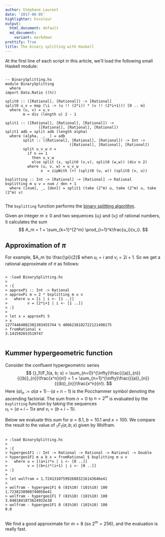 ```yaml
---
author: Stéphane Laurent
date: '2017-06-05'
highlighter: hscolour
output:
  html_document: default
  md_document:
    variant: markdown
prettify: True
title: The binary splitting with Haskell
---
```


At the first line of each script in this article, we'll load the
following small Haskell module:

<div class="sourceCode">

<pre class='scriptHaskell'><code class='scriptHaskell'><span class='hs-comment'>-- BinarySplitting.hs</span>
<span class='hs-keyword'>module</span> <span class='hs-conid'>BinarySplitting</span>
  <span class='hs-keyword'>where</span>
<span class='hs-keyword'>import</span> <span class='hs-conid'>Data</span><span class='hs-varop'>.</span><span class='hs-conid'>Ratio</span> <span class='hs-layout'>(</span><span class='hs-layout'>(</span><span class='hs-varop'>%</span><span class='hs-layout'>)</span><span class='hs-layout'>)</span>
 
<span class='hs-definition'>split0</span> <span class='hs-keyglyph'>::</span> <span class='hs-layout'>(</span><span class='hs-keyglyph'>[</span><span class='hs-conid'>Rational</span><span class='hs-keyglyph'>]</span><span class='hs-layout'>,</span> <span class='hs-keyglyph'>[</span><span class='hs-conid'>Rational</span><span class='hs-keyglyph'>]</span><span class='hs-layout'>)</span> <span class='hs-keyglyph'>-&gt;</span> <span class='hs-keyglyph'>[</span><span class='hs-conid'>Rational</span><span class='hs-keyglyph'>]</span>
<span class='hs-definition'>split0</span> <span class='hs-varid'>u_v</span> <span class='hs-keyglyph'>=</span> <span class='hs-varid'>map</span> <span class='hs-layout'>(</span><span class='hs-keyglyph'>\</span><span class='hs-varid'>i</span> <span class='hs-keyglyph'>-&gt;</span> <span class='hs-layout'>(</span><span class='hs-varid'>u</span> <span class='hs-varop'>!!</span> <span class='hs-layout'>(</span><span class='hs-num'>2</span><span class='hs-varop'>*</span><span class='hs-varid'>i</span><span class='hs-layout'>)</span><span class='hs-layout'>)</span> <span class='hs-varop'>*</span> <span class='hs-layout'>(</span><span class='hs-varid'>v</span> <span class='hs-varop'>!!</span> <span class='hs-layout'>(</span><span class='hs-num'>2</span><span class='hs-varop'>*</span><span class='hs-varid'>i</span><span class='hs-varop'>+</span><span class='hs-num'>1</span><span class='hs-layout'>)</span><span class='hs-layout'>)</span><span class='hs-layout'>)</span> <span class='hs-keyglyph'>[</span><span class='hs-num'>0</span> <span class='hs-keyglyph'>..</span> <span class='hs-varid'>m</span><span class='hs-keyglyph'>]</span>
  <span class='hs-keyword'>where</span> <span class='hs-layout'>(</span><span class='hs-varid'>u</span><span class='hs-layout'>,</span> <span class='hs-varid'>v</span><span class='hs-layout'>)</span> <span class='hs-keyglyph'>=</span> <span class='hs-varid'>u_v</span>
        <span class='hs-varid'>m</span> <span class='hs-keyglyph'>=</span> <span class='hs-varid'>div</span> <span class='hs-layout'>(</span><span class='hs-varid'>length</span> <span class='hs-varid'>u</span><span class='hs-layout'>)</span> <span class='hs-num'>2</span> <span class='hs-comment'>-</span> <span class='hs-num'>1</span>
 
<span class='hs-definition'>split1</span> <span class='hs-keyglyph'>::</span> <span class='hs-layout'>(</span><span class='hs-keyglyph'>[</span><span class='hs-conid'>Rational</span><span class='hs-keyglyph'>]</span><span class='hs-layout'>,</span> <span class='hs-keyglyph'>[</span><span class='hs-conid'>Rational</span><span class='hs-keyglyph'>]</span><span class='hs-layout'>,</span> <span class='hs-keyglyph'>[</span><span class='hs-conid'>Rational</span><span class='hs-keyglyph'>]</span><span class='hs-layout'>)</span> <span class='hs-keyglyph'>-&gt;</span>
               <span class='hs-layout'>(</span><span class='hs-keyglyph'>[</span><span class='hs-conid'>Rational</span><span class='hs-keyglyph'>]</span><span class='hs-layout'>,</span> <span class='hs-keyglyph'>[</span><span class='hs-conid'>Rational</span><span class='hs-keyglyph'>]</span><span class='hs-layout'>,</span> <span class='hs-keyglyph'>[</span><span class='hs-conid'>Rational</span><span class='hs-keyglyph'>]</span><span class='hs-layout'>)</span>
<span class='hs-definition'>split1</span> <span class='hs-varid'>adb</span> <span class='hs-keyglyph'>=</span> <span class='hs-varid'>split</span> <span class='hs-varid'>adb</span> <span class='hs-layout'>(</span><span class='hs-varid'>length</span> <span class='hs-varid'>alpha</span><span class='hs-layout'>)</span>
  <span class='hs-keyword'>where</span> <span class='hs-layout'>(</span><span class='hs-varid'>alpha</span><span class='hs-layout'>,</span> <span class='hs-keyword'>_</span><span class='hs-layout'>,</span> <span class='hs-keyword'>_</span><span class='hs-layout'>)</span> <span class='hs-keyglyph'>=</span> <span class='hs-varid'>adb</span>
        <span class='hs-varid'>split</span> <span class='hs-keyglyph'>::</span> <span class='hs-layout'>(</span><span class='hs-keyglyph'>[</span><span class='hs-conid'>Rational</span><span class='hs-keyglyph'>]</span><span class='hs-layout'>,</span> <span class='hs-keyglyph'>[</span><span class='hs-conid'>Rational</span><span class='hs-keyglyph'>]</span><span class='hs-layout'>,</span> <span class='hs-keyglyph'>[</span><span class='hs-conid'>Rational</span><span class='hs-keyglyph'>]</span><span class='hs-layout'>)</span> <span class='hs-keyglyph'>-&gt;</span> <span class='hs-conid'>Int</span> <span class='hs-keyglyph'>-&gt;</span>
                             <span class='hs-layout'>(</span><span class='hs-keyglyph'>[</span><span class='hs-conid'>Rational</span><span class='hs-keyglyph'>]</span><span class='hs-layout'>,</span> <span class='hs-keyglyph'>[</span><span class='hs-conid'>Rational</span><span class='hs-keyglyph'>]</span><span class='hs-layout'>,</span> <span class='hs-keyglyph'>[</span><span class='hs-conid'>Rational</span><span class='hs-keyglyph'>]</span><span class='hs-layout'>)</span>
        <span class='hs-varid'>split</span> <span class='hs-varid'>u_v_w</span> <span class='hs-varid'>n</span> <span class='hs-keyglyph'>=</span>
          <span class='hs-keyword'>if</span> <span class='hs-varid'>n</span> <span class='hs-varop'>==</span> <span class='hs-num'>1</span>
            <span class='hs-keyword'>then</span> <span class='hs-varid'>u_v_w</span>
            <span class='hs-keyword'>else</span> <span class='hs-varid'>split</span> <span class='hs-layout'>(</span><span class='hs-varid'>x</span><span class='hs-layout'>,</span> <span class='hs-varid'>split0</span> <span class='hs-layout'>(</span><span class='hs-varid'>v</span><span class='hs-layout'>,</span><span class='hs-varid'>v</span><span class='hs-layout'>)</span><span class='hs-layout'>,</span> <span class='hs-varid'>split0</span> <span class='hs-layout'>(</span><span class='hs-varid'>w</span><span class='hs-layout'>,</span><span class='hs-varid'>w</span><span class='hs-layout'>)</span><span class='hs-layout'>)</span> <span class='hs-layout'>(</span><span class='hs-varid'>div</span> <span class='hs-varid'>n</span> <span class='hs-num'>2</span><span class='hs-layout'>)</span>
          <span class='hs-keyword'>where</span> <span class='hs-layout'>(</span><span class='hs-varid'>u</span><span class='hs-layout'>,</span> <span class='hs-varid'>v</span><span class='hs-layout'>,</span> <span class='hs-varid'>w</span><span class='hs-layout'>)</span> <span class='hs-keyglyph'>=</span> <span class='hs-varid'>u_v_w</span>
                <span class='hs-varid'>x</span>  <span class='hs-keyglyph'>=</span> <span class='hs-varid'>zipWith</span> <span class='hs-layout'>(</span><span class='hs-varop'>+</span><span class='hs-layout'>)</span> <span class='hs-layout'>(</span><span class='hs-varid'>split0</span> <span class='hs-layout'>(</span><span class='hs-varid'>u</span><span class='hs-layout'>,</span> <span class='hs-varid'>w</span><span class='hs-layout'>)</span><span class='hs-layout'>)</span> <span class='hs-layout'>(</span><span class='hs-varid'>split0</span> <span class='hs-layout'>(</span><span class='hs-varid'>v</span><span class='hs-layout'>,</span> <span class='hs-varid'>u</span><span class='hs-layout'>)</span><span class='hs-layout'>)</span>
 
<span class='hs-definition'>bsplitting</span> <span class='hs-keyglyph'>::</span> <span class='hs-conid'>Int</span> <span class='hs-keyglyph'>-&gt;</span> <span class='hs-keyglyph'>[</span><span class='hs-conid'>Rational</span><span class='hs-keyglyph'>]</span> <span class='hs-keyglyph'>-&gt;</span> <span class='hs-keyglyph'>[</span><span class='hs-conid'>Rational</span><span class='hs-keyglyph'>]</span> <span class='hs-keyglyph'>-&gt;</span> <span class='hs-conid'>Rational</span>
<span class='hs-definition'>bsplitting</span> <span class='hs-varid'>m</span> <span class='hs-varid'>u</span> <span class='hs-varid'>v</span> <span class='hs-keyglyph'>=</span> <span class='hs-varid'>num</span> <span class='hs-varop'>/</span> <span class='hs-varid'>den</span> <span class='hs-varop'>+</span> <span class='hs-num'>1</span>
  <span class='hs-keyword'>where</span> <span class='hs-layout'>(</span><span class='hs-keyglyph'>[</span><span class='hs-varid'>num</span><span class='hs-keyglyph'>]</span><span class='hs-layout'>,</span> <span class='hs-keyword'>_</span><span class='hs-layout'>,</span> <span class='hs-keyglyph'>[</span><span class='hs-varid'>den</span><span class='hs-keyglyph'>]</span><span class='hs-layout'>)</span> <span class='hs-keyglyph'>=</span> <span class='hs-varid'>split1</span> <span class='hs-layout'>(</span><span class='hs-varid'>take</span> <span class='hs-layout'>(</span><span class='hs-num'>2</span><span class='hs-varop'>^</span><span class='hs-varid'>m</span><span class='hs-layout'>)</span> <span class='hs-varid'>u</span><span class='hs-layout'>,</span> <span class='hs-varid'>take</span> <span class='hs-layout'>(</span><span class='hs-num'>2</span><span class='hs-varop'>^</span><span class='hs-varid'>m</span><span class='hs-layout'>)</span> <span class='hs-varid'>u</span><span class='hs-layout'>,</span> <span class='hs-varid'>take</span> <span class='hs-layout'>(</span><span class='hs-num'>2</span><span class='hs-varop'>^</span><span class='hs-varid'>m</span><span class='hs-layout'>)</span> <span class='hs-varid'>v</span><span class='hs-layout'>)</span>
</code></pre>

</div>

The `bsplitting` function performs the [binary splitting
algorithm](https://laustep.github.io/stlahblog/posts/hypergeometric.html).

Given an integer $m \geq 0$ and two sequences $(u_i)$ and $(v_i)$ of
rational numbers, it calculates the sum $$
A_m = 1 + \sum_{k=1}^{2^m} \prod_{i=1}^k\frac{u_i}{v_i}.  
$$

Approximation of $\pi$
----------------------

For example, $A_m \to \frac{\pi}{2}$ when $u_i = i$ and $v_i = 2i+1$. So
we get a rational approximate of $\pi$ as follows:

<div class="sourceCode">

<pre class='scriptHaskell'><code class='scriptHaskell'><span class='prompt'>></span> <span class='command'>:load</span> <span class='hs-conid'>BinarySplitting</span><span class='hs-varop'>.</span><span class='hs-varid'>hs</span>
<span class='prompt'>></span> 
<span class='prompt'>></span> <span class='m'>:{</span>
<span class='prompt'>></span> <span class='hs-definition'>approxPi</span> <span class='hs-keyglyph'>::</span> <span class='hs-conid'>Int</span> <span class='hs-keyglyph'>-&gt;</span> <span class='hs-conid'>Rational</span>
<span class='prompt'>></span> <span class='hs-definition'>approxPi</span> <span class='hs-varid'>m</span> <span class='hs-keyglyph'>=</span> <span class='hs-num'>2</span> <span class='hs-varop'>*</span> <span class='hs-varid'>bsplitting</span> <span class='hs-varid'>m</span> <span class='hs-varid'>u</span> <span class='hs-varid'>v</span>
<span class='prompt'>></span>   <span class='hs-keyword'>where</span> <span class='hs-varid'>u</span> <span class='hs-keyglyph'>=</span> <span class='hs-keyglyph'>[</span><span class='hs-varid'>i</span> <span class='hs-keyglyph'>|</span> <span class='hs-varid'>i</span> <span class='hs-keyglyph'>&lt;-</span> <span class='hs-keyglyph'>[</span><span class='hs-num'>1</span> <span class='hs-keyglyph'>..</span><span class='hs-keyglyph'>]</span><span class='hs-keyglyph'>]</span>
<span class='prompt'>></span>         <span class='hs-varid'>v</span> <span class='hs-keyglyph'>=</span> <span class='hs-keyglyph'>[</span><span class='hs-num'>2</span><span class='hs-varop'>*</span><span class='hs-varid'>i</span><span class='hs-varop'>+</span><span class='hs-num'>1</span> <span class='hs-keyglyph'>|</span> <span class='hs-varid'>i</span> <span class='hs-keyglyph'>&lt;-</span> <span class='hs-keyglyph'>[</span><span class='hs-num'>1</span> <span class='hs-keyglyph'>..</span><span class='hs-keyglyph'>]</span><span class='hs-keyglyph'>]</span>
<span class='prompt'>></span> <span class='m'>:}</span>
<span class='prompt'>></span> 
<span class='prompt'>></span> <span class='hs-keyword'>let</span> <span class='hs-varid'>x</span> <span class='hs-keyglyph'>=</span> <span class='hs-varid'>approxPi</span> <span class='hs-num'>5</span>
<span class='prompt'>></span> <span class='hs-definition'>x</span>
<span class='output'>12774464002301303455744 % 4066238182722121490175</span>
<span class='prompt'>></span> <span class='hs-definition'>fromRational</span> <span class='hs-varid'>x</span>
<span class='output'>3.141592653519747</span>
</code></pre>

</div>

Kummer hypergeometric function
------------------------------

Consider the confluent hypergeometric series $$
{}_1\!F_1(a, b; x) = \sum_{n=0}^{\infty}\frac{{(a)}_{n}}{{(b)}_{n}}\frac{x^n}{n!} = 1 + \sum_{n=1}^{\infty}\frac{{(a)}_{n}}{{(b)}_{n}}\frac{x^n}{n!}.
$$ Here ${(a)}_n:=a(a+1)\cdots(a+n-1)$ is the Pocchammer symbol denoting
the ascending factorial. The sum from $n=0$ to $n=2^m$ is evaluated by
the `bsplitting` function by taking the sequences\
$u_i = (a+i-1)x$ and $v_i = (b+i-1)i$.

Below we evaluate this sum for $a=8.1$, $b=10.1$ and $x=100$. We compare
the result to the value of ${}_1\!F_1(a, b; x)$ given by Wolfram.

<div class="sourceCode">

<pre class='scriptHaskell'><code class='scriptHaskell'><span class='prompt'>></span> <span class='command'>:load</span> <span class='hs-conid'>BinarySplitting</span><span class='hs-varop'>.</span><span class='hs-varid'>hs</span>
<span class='prompt'>></span> 
<span class='prompt'>></span> <span class='m'>:{</span>
<span class='prompt'>></span> <span class='hs-definition'>hypergeo1F1</span> <span class='hs-keyglyph'>::</span> <span class='hs-conid'>Int</span> <span class='hs-keyglyph'>-&gt;</span> <span class='hs-conid'>Rational</span> <span class='hs-keyglyph'>-&gt;</span> <span class='hs-conid'>Rational</span> <span class='hs-keyglyph'>-&gt;</span> <span class='hs-conid'>Rational</span> <span class='hs-keyglyph'>-&gt;</span> <span class='hs-conid'>Double</span>
<span class='prompt'>></span> <span class='hs-definition'>hypergeo1F1</span> <span class='hs-varid'>m</span> <span class='hs-varid'>a</span> <span class='hs-varid'>b</span> <span class='hs-varid'>x</span> <span class='hs-keyglyph'>=</span> <span class='hs-varid'>fromRational</span> <span class='hs-varop'>$</span> <span class='hs-varid'>bsplitting</span> <span class='hs-varid'>m</span> <span class='hs-varid'>u</span> <span class='hs-varid'>v</span>
<span class='prompt'>></span>   <span class='hs-keyword'>where</span> <span class='hs-varid'>u</span> <span class='hs-keyglyph'>=</span> <span class='hs-keyglyph'>[</span><span class='hs-layout'>(</span><span class='hs-varid'>a</span><span class='hs-varop'>+</span><span class='hs-varid'>i</span><span class='hs-layout'>)</span><span class='hs-varop'>*</span><span class='hs-varid'>x</span> <span class='hs-keyglyph'>|</span> <span class='hs-varid'>i</span> <span class='hs-keyglyph'>&lt;-</span> <span class='hs-keyglyph'>[</span><span class='hs-num'>0</span> <span class='hs-keyglyph'>..</span><span class='hs-keyglyph'>]</span><span class='hs-keyglyph'>]</span>
<span class='prompt'>></span>         <span class='hs-varid'>v</span> <span class='hs-keyglyph'>=</span> <span class='hs-keyglyph'>[</span><span class='hs-layout'>(</span><span class='hs-varid'>b</span><span class='hs-varop'>+</span><span class='hs-varid'>i</span><span class='hs-layout'>)</span><span class='hs-varop'>*</span><span class='hs-layout'>(</span><span class='hs-varid'>i</span><span class='hs-varop'>+</span><span class='hs-num'>1</span><span class='hs-layout'>)</span> <span class='hs-keyglyph'>|</span> <span class='hs-varid'>i</span> <span class='hs-keyglyph'>&lt;-</span> <span class='hs-keyglyph'>[</span><span class='hs-num'>0</span> <span class='hs-keyglyph'>..</span><span class='hs-keyglyph'>]</span><span class='hs-keyglyph'>]</span>
<span class='prompt'>></span> <span class='m'>:}</span>
<span class='prompt'>></span> 
<span class='prompt'>></span> <span class='hs-keyword'>let</span> <span class='hs-varid'>wolfram</span> <span class='hs-keyglyph'>=</span> <span class='hs-num'>1.7241310759926883216143646e41</span>
<span class='prompt'>></span> 
<span class='prompt'>></span> <span class='hs-definition'>wolfram</span> <span class='hs-varop'>-</span> <span class='hs-varid'>hypergeo1F1</span> <span class='hs-num'>6</span> <span class='hs-layout'>(</span><span class='hs-num'>81</span><span class='hs-varop'>%</span><span class='hs-num'>10</span><span class='hs-layout'>)</span> <span class='hs-layout'>(</span><span class='hs-num'>101</span><span class='hs-varop'>%</span><span class='hs-num'>10</span><span class='hs-layout'>)</span> <span class='hs-num'>100</span>
<span class='output'>1.7238238908740056e41</span>
<span class='prompt'>></span> <span class='hs-definition'>wolfram</span> <span class='hs-varop'>-</span> <span class='hs-varid'>hypergeo1F1</span> <span class='hs-num'>7</span> <span class='hs-layout'>(</span><span class='hs-num'>81</span><span class='hs-varop'>%</span><span class='hs-num'>10</span><span class='hs-layout'>)</span> <span class='hs-layout'>(</span><span class='hs-num'>101</span><span class='hs-varop'>%</span><span class='hs-num'>10</span><span class='hs-layout'>)</span> <span class='hs-num'>100</span>
<span class='output'>3.0481841873624932e38</span>
<span class='prompt'>></span> <span class='hs-definition'>wolfram</span> <span class='hs-varop'>-</span> <span class='hs-varid'>hypergeo1F1</span> <span class='hs-num'>8</span> <span class='hs-layout'>(</span><span class='hs-num'>81</span><span class='hs-varop'>%</span><span class='hs-num'>10</span><span class='hs-layout'>)</span> <span class='hs-layout'>(</span><span class='hs-num'>101</span><span class='hs-varop'>%</span><span class='hs-num'>10</span><span class='hs-layout'>)</span> <span class='hs-num'>100</span>
<span class='output'>0.0</span>
</code></pre>

</div>

We find a good approximate for $m=8$ (so $2^m=256$), and the evaluation
is really fast.
